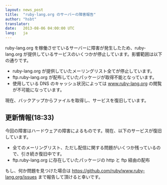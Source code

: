 ```yaml
---
layout: news_post
title:  "ruby-lang.org のサーバーの障害報告"
author: "hsbt"
translator:
date:   2013-08-06 04:00:00 UTC
lang:   ja
---
```


ruby-lang.org を稼働させているサーバーに障害が発生したため、ruby-lang.org が提供しているサービスのいくつかが停止しています。影響範囲は以下の通りです。

 * ruby-lang.org が提供していたメーリングリスト全てが停止しています。
 * ftp.ruby-lang.org が配布していたパッケージが取得不能となっています。
 * 使用している DNS のキャッシュ状況によっては www.ruby-lang.org の閲覧が不可能になっています。

現在、バックアップからファイルを取得し、サービスを復旧しています。

## 更新情報(18:33)

今回の障害はハードウェアの障害によるものです。現在、以下のサービスが復旧しています。

 * 全てのメーリングリスト、ただし配信に関する問題がいくつか残っているので、引き続き復旧中です。
 * ftp.ruby-lang.org に存在していたパッケージの http と ftp 経由の配布

もし、何か問題を見つけた場合は https://github.com/ruby/www.ruby-lang.org/issues まで報告して頂けると幸いです。
